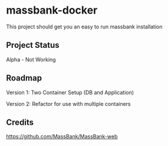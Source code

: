 # massbank-docker
This project should get you an easy to run massbank installation

## Project Status

Alpha - Not Working

## Roadmap

Version 1: Two Container Setup (DB and Application)

Version 2: Refactor for use with multiple containers

## Credits

https://github.com/MassBank/MassBank-web
